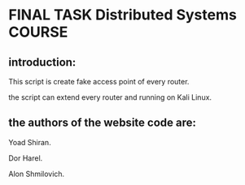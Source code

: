 FINAL TASK Distributed Systems COURSE
======================================
introduction:
-------------
This script is create fake access point of every router.

the script can extend every router and running on Kali Linux.

the authors of the website code are:
------------------------------------
Yoad Shiran.

Dor Harel.

Alon Shmilovich.

